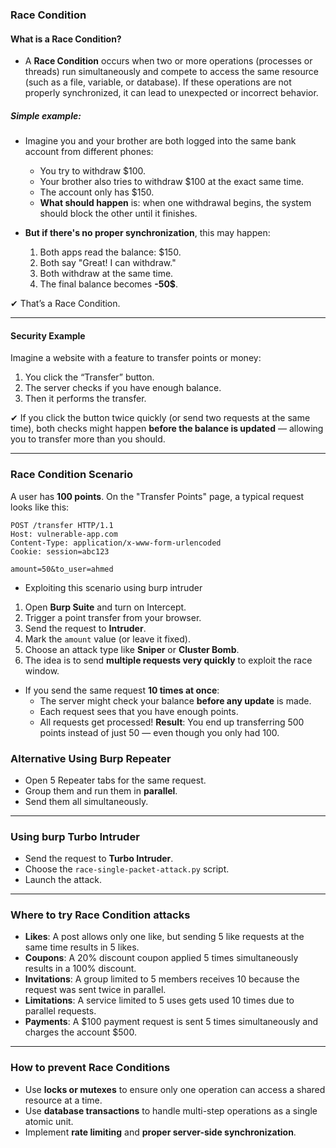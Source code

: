 ### Race Condition

#### What is a Race Condition?
- A **Race Condition** occurs when two or more operations (processes or threads) run simultaneously and compete to access the same resource (such as a file, variable, or database). If these operations are not properly synchronized, it can lead to unexpected or incorrect behavior.

##### Simple example:
- Imagine you and your brother are both logged into the same bank account from different phones:
  - You try to withdraw $100.
  - Your brother also tries to withdraw $100 at the exact same time.
  - The account only has $150.
  - **What should happen** is: when one withdrawal begins, the system should block the other until it finishes.

- **But if there's no proper synchronization**, this may happen:
    1. Both apps read the balance: $150.
    2. Both say "Great! I can withdraw."
    3. Both withdraw at the same time.
    4. The final balance becomes **-50$**.

✔ That’s a Race Condition.

---

#### Security Example

Imagine a website with a feature to transfer points or money:

1. You click the “Transfer” button.
2. The server checks if you have enough balance.
3. Then it performs the transfer.

✔ If you click the button twice quickly (or send two requests at the same time), both checks might happen **before the balance is updated** — allowing you to transfer more than you should.

---

### Race Condition Scenario

A user has **100 points**. On the "Transfer Points" page, a typical request looks like this:

```http
POST /transfer HTTP/1.1
Host: vulnerable-app.com
Content-Type: application/x-www-form-urlencoded
Cookie: session=abc123

amount=50&to_user=ahmed
```
- Exploiting this scenario using burp intruder

1. Open **Burp Suite** and turn on Intercept.
2. Trigger a point transfer from your browser.
3. Send the request to **Intruder**.
4. Mark the `amount` value (or leave it fixed).
5. Choose an attack type like **Sniper** or **Cluster Bomb**.
6. The idea is to send **multiple requests very quickly** to exploit the race window.

- If you send the same request **10 times at once**:
  - The server might check your balance **before any update** is made.
  - Each request sees that you have enough points.
  - All requests get processed!
**Result**: You end up transferring 500 points instead of just 50 — even though you only had 100.

### Alternative Using Burp Repeater

- Open 5 Repeater tabs for the same request.
- Group them and run them in **parallel**.
- Send them all simultaneously.

---

### Using burp Turbo Intruder

- Send the request to **Turbo Intruder**.
- Choose the `race-single-packet-attack.py` script.
- Launch the attack.

---

### Where to try Race Condition attacks

- **Likes**: A post allows only one like, but sending 5 like requests at the same time results in 5 likes.
- **Coupons**: A 20% discount coupon applied 5 times simultaneously results in a 100% discount.
- **Invitations**: A group limited to 5 members receives 10 because the request was sent twice in parallel.
- **Limitations**: A service limited to 5 uses gets used 10 times due to parallel requests.
- **Payments**: A $100 payment request is sent 5 times simultaneously and charges the account $500.

---

### How to prevent Race Conditions

- Use **locks or mutexes** to ensure only one operation can access a shared resource at a time.
- Use **database transactions** to handle multi-step operations as a single atomic unit.
- Implement **rate limiting** and **proper server-side synchronization**.
